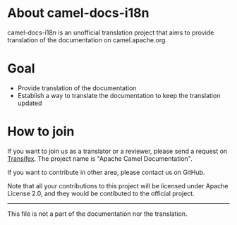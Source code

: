 About camel-docs-i18n
=====================

camel-docs-i18n is an unofficial translation project that aims to provide
translation of the documentation on camel.apache.org.

Goal
====

- Provide translation of the documentation
- Establish a way to translate the documentation to keep the translation updated

How to join
===========

If you want to join us as a translator or a reviewer, please send a request on
[Transifex](https://www.transifex.com/). The project name is "Apache Camel
Documentation".

If you want to contribute in other area, please contact us on GitHub.

Note that all your contributions to this project will be licensed under Apache
License 2.0, and they would be contibuted to the official project.


---

This file is not a part of the documentation nor the translation.
